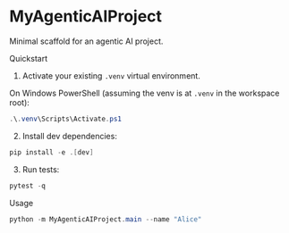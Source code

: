 # MyAgenticAIProject

Minimal scaffold for an agentic AI project.

Quickstart

1. Activate your existing `.venv` virtual environment.

On Windows PowerShell (assuming the venv is at `.venv` in the workspace root):

```powershell
.\.venv\Scripts\Activate.ps1
```

2. Install dev dependencies:

```powershell
pip install -e .[dev]
```

3. Run tests:

```powershell
pytest -q
```

Usage

```powershell
python -m MyAgenticAIProject.main --name "Alice"
```
